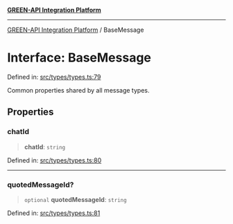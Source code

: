 [**GREEN-API Integration Platform**](../README.md)

***

[GREEN-API Integration Platform](../globals.md) / BaseMessage

# Interface: BaseMessage

Defined in: [src/types/types.ts:79](https://github.com/green-api/greenapi-integration/blob/63683bb8d19b76d9e4ce6bd0a8121d8d2cf428af/src/types/types.ts#L79)

Common properties shared by all message types.

## Properties

### chatId

> **chatId**: `string`

Defined in: [src/types/types.ts:80](https://github.com/green-api/greenapi-integration/blob/63683bb8d19b76d9e4ce6bd0a8121d8d2cf428af/src/types/types.ts#L80)

***

### quotedMessageId?

> `optional` **quotedMessageId**: `string`

Defined in: [src/types/types.ts:81](https://github.com/green-api/greenapi-integration/blob/63683bb8d19b76d9e4ce6bd0a8121d8d2cf428af/src/types/types.ts#L81)

